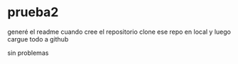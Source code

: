 # prueba2
generé el readme cuando cree el repositorio
clone ese repo en local
y luego cargue todo a github

sin problemas